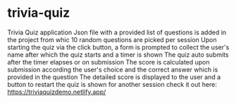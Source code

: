 # trivia-quiz
 Trivia Quiz application
Json file with a provided list of questions is added in the project from whic 10 random questions are picked per session
Upon starting the quiz via the click button, a form is prompted to collect the user's name after which the quiz starts and a timer is shown
The quiz auto submits after the timer elapses or on submission
The score is calculated upon submission according the user's choice and the correct answer which is provided in the question
The detailed score is displayed to the user and a button to restart the quiz is shown for another session
check it out here: https://triviaquizdemo.netlify.app/

